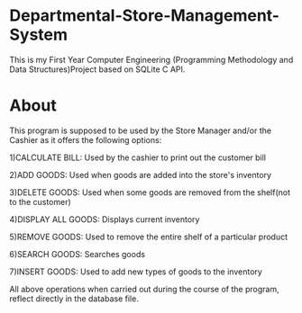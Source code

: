 # Departmental-Store-Management-System
This is my First Year Computer Engineering (Programming Methodology and Data Structures)Project based on SQLite C API.


# About
This program is supposed to be used by the Store Manager and/or the Cashier as it offers the following options:

1)CALCULATE BILL: Used by the cashier to print out the customer bill

2)ADD GOODS: Used when goods are added into the store's inventory

3)DELETE GOODS: Used when some goods are removed from the shelf(not to the customer)

4)DISPLAY ALL GOODS: Displays current inventory

5)REMOVE GOODS: Used to remove the entire shelf of a particular product

6)SEARCH GOODS: Searches goods

7)INSERT GOODS: Used to add new types of goods to the inventory


All above operations when carried out during the course of the program, reflect directly in the database file.
